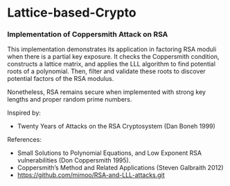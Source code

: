 # Lattice-based-Crypto

### Implementation of Coppersmith Attack on RSA

This implementation demonstrates its application in factoring RSA moduli when there is a partial key exposure. It checks the Coppersmith condition, constructs a lattice matrix, and applies the LLL algorithm to find potential roots of a polynomial. Then, filter and validate these roots to discover potential factors of the RSA modulus.

Nonetheless, RSA remains secure when implemented with strong key lengths and proper random prime numbers.

Inspired by:
- Twenty Years of Attacks on the RSA Cryptosystem (Dan Boneh 1999)

References:
- Small Solutions to Polynomial Equations, and Low Exponent RSA vulnerabilities (Don Coppersmith 1995).
- Coppersmith’s Method and Related Applications (Steven Galbraith 2012)
- https://github.com/mimoo/RSA-and-LLL-attacks.git